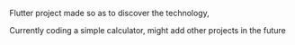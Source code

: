 Flutter project made so as to discover the technology, 

Currently coding a simple calculator, might add other projects in the future 
